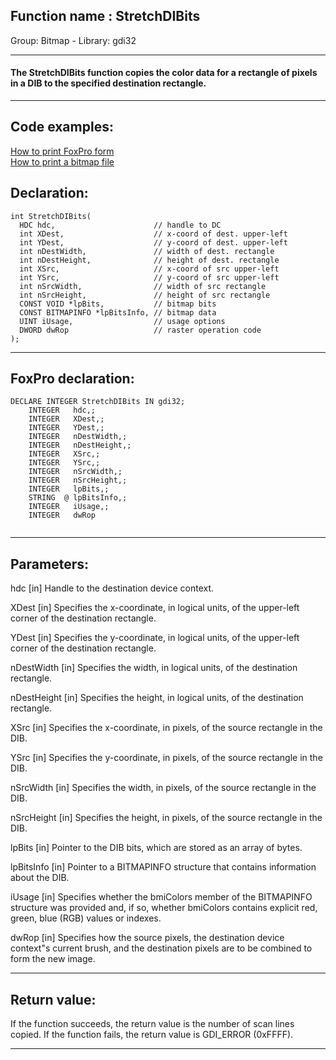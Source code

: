 
## Function name : StretchDIBits
Group: Bitmap - Library: gdi32    
***  


#### The StretchDIBits function copies the color data for a rectangle of pixels in a DIB to the specified destination rectangle.
***  


## Code examples:
[How to print FoxPro form](../../samples/sample_158.md)  
[How to print a bitmap file](../../samples/sample_211.md)  

## Declaration:
```foxpro  
int StretchDIBits(
  HDC hdc,                      // handle to DC
  int XDest,                    // x-coord of dest. upper-left
  int YDest,                    // y-coord of dest. upper-left
  int nDestWidth,               // width of dest. rectangle
  int nDestHeight,              // height of dest. rectangle
  int XSrc,                     // x-coord of src upper-left
  int YSrc,                     // y-coord of src upper-left
  int nSrcWidth,                // width of src rectangle
  int nSrcHeight,               // height of src rectangle
  CONST VOID *lpBits,           // bitmap bits
  CONST BITMAPINFO *lpBitsInfo, // bitmap data
  UINT iUsage,                  // usage options
  DWORD dwRop                   // raster operation code
);  
```  
***  


## FoxPro declaration:
```foxpro  
DECLARE INTEGER StretchDIBits IN gdi32;
	INTEGER   hdc,;
	INTEGER   XDest,;
	INTEGER   YDest,;
	INTEGER   nDestWidth,;
	INTEGER   nDestHeight,;
	INTEGER   XSrc,;
	INTEGER   YSrc,;
	INTEGER   nSrcWidth,;
	INTEGER   nSrcHeight,;
	INTEGER   lpBits,;
	STRING  @ lpBitsInfo,;
	INTEGER   iUsage,;
	INTEGER   dwRop
  
```  
***  


## Parameters:
hdc 
[in] Handle to the destination device context. 

XDest 
[in] Specifies the x-coordinate, in logical units, of the upper-left corner of the destination rectangle. 

YDest 
[in] Specifies the y-coordinate, in logical units, of the upper-left corner of the destination rectangle. 

nDestWidth 
[in] Specifies the width, in logical units, of the destination rectangle. 

nDestHeight 
[in] Specifies the height, in logical units, of the destination rectangle. 

XSrc 
[in] Specifies the x-coordinate, in pixels, of the source rectangle in the DIB. 

YSrc 
[in] Specifies the y-coordinate, in pixels, of the source rectangle in the DIB. 

nSrcWidth 
[in] Specifies the width, in pixels, of the source rectangle in the DIB. 

nSrcHeight 
[in] Specifies the height, in pixels, of the source rectangle in the DIB. 

lpBits 
[in] Pointer to the DIB bits, which are stored as an array of bytes.

lpBitsInfo 
[in] Pointer to a BITMAPINFO structure that contains information about the DIB. 

iUsage 
[in] Specifies whether the bmiColors member of the BITMAPINFO structure was provided and, if so, whether bmiColors contains explicit red, green, blue (RGB) values or indexes. 

dwRop 
[in] Specifies how the source pixels, the destination device context"s current brush, and the destination pixels are to be combined to form the new image.   
***  


## Return value:
If the function succeeds, the return value is the number of scan lines copied. If the function fails, the return value is GDI_ERROR (0xFFFF).  
***  

